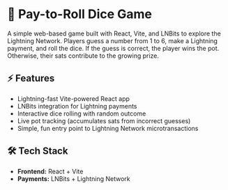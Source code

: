 # 🎲 Pay-to-Roll Dice Game

A simple web-based game built with React, Vite, and LNBits to explore the Lightning Network. Players guess a number from 1 to 6, make a Lightning payment, and roll the dice. If the guess is correct, the player wins the pot. Otherwise, their sats contribute to the growing prize.

## ⚡️ Features

- Lightning-fast Vite-powered React app
- LNBits integration for Lightning payments
- Interactive dice rolling with random outcome
- Live pot tracking (accumulates sats from incorrect guesses)
- Simple, fun entry point to Lightning Network microtransactions

## 🛠 Tech Stack

- **Frontend:** React + Vite
- **Payments:** LNBits + Lightning Network
